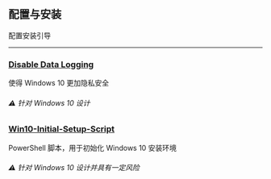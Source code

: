 ## 配置与安装

配置安装引导

---

### [Disable Data Logging](https://www.reddit.com/r/Windows10/comments/3f38ed/guide_how_to_disable_data_logging_in_w10) 

使得 Windows 10 更加隐私安全

###### ⚠ 针对 Windows 10 设计

### [Win10-Initial-Setup-Script](https://www.dasm.cz/clanek/jak-z-windows-10-udelat-desktopovy-system) 

PowerShell 脚本，用于初始化 Windows 10 安装环境

###### ⚠ 针对 Windows 10 设计并具有一定风险



